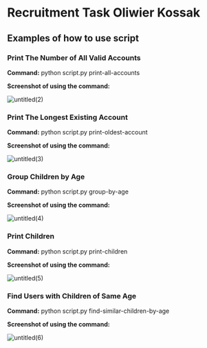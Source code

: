 # Recruitment Task Oliwier Kossak
##  Examples of how to use script
### Print The Number of All Valid Accounts
**Command:** python script.py print-all-accounts <br>

**Screenshot of using the command:**

![untitled(2)](https://github.com/OliwierKossak/recruitment_task/assets/138603416/0a641b17-7fdf-447a-98a3-cc77f23dc2de)

### Print The Longest Existing Account
**Command:** python script.py print-oldest-account <br>

**Screenshot of using the command:**

![untitled(3)](https://github.com/OliwierKossak/recruitment_task/assets/138603416/747d2ac3-f6c1-4868-bbe0-ab56f828409a)

### Group Children by Age
**Command:** python script.py group-by-age <br>

**Screenshot of using the command:**

![untitled(4)](https://github.com/OliwierKossak/recruitment_task/assets/138603416/5c4c7e1e-1001-4854-a64c-5c2d5010e3f2)

### Print Children
**Command:** python script.py print-children <br>

**Screenshot of using the command:**

![untitled(5)](https://github.com/OliwierKossak/recruitment_task/assets/138603416/cef7f222-bbb4-4365-87aa-5a932290ea4c)

### Find Users with Children of Same Age
**Command:** python script.py find-similar-children-by-age <br>

**Screenshot of using the command:**

![untitled(6)](https://github.com/OliwierKossak/recruitment_task/assets/138603416/cf96fc20-ddb7-4bce-a7e5-f8c151eb924e)
